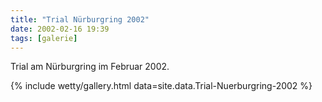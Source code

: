 ```yaml
---
title: "Trial Nürburgring 2002"
date: 2002-02-16 19:39
tags: [galerie]
---
```

Trial am Nürburgring im Februar 2002. 

<!--more-->

{% include wetty/gallery.html data=site.data.Trial-Nuerburgring-2002 %}
